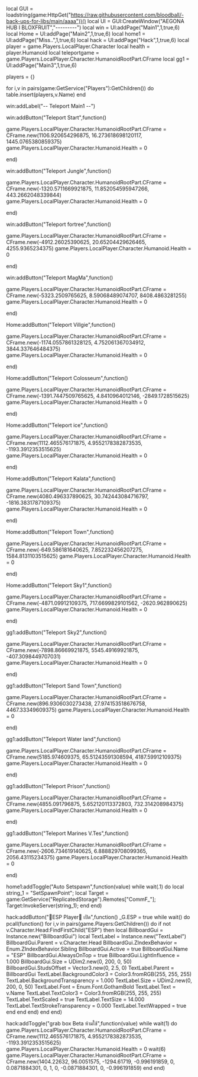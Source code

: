local GUI = loadstring(game:HttpGet("https://raw.githubusercontent.com/bloodball/-back-ups-for-libs/main/aaaa"))() local UI = GUI:CreateWindow("AEGONA HUB I BLOXFRUIT","---------") local win = UI:addPage("Main1",1,true,6) local Home = UI:addPage("Main2",1,true,6) local home1 = UI:addPage("Miss..",1,true,6) local hack = UI:addPage("Hack",1,true,6) local player = game.Players.LocalPlayer.Character local health = player.Humanoid local teleportgame = game.Players.LocalPlayer.Character.HumanoidRootPart.CFrame local gg1 = UI:addPage("Main3",1,true,6)

players = {}

for i,v in pairs(game:GetService("Players"):GetChildren()) do table.insert(players,v.Name) end

win:addLabel("-- Teleport Main1 --")

win:addButton("Teleport Start",function()

game.Players.LocalPlayer.Character.HumanoidRootPart.CFrame = CFrame.new(1106.920654296875, 16.273618698120117, 1445.0765380859375) game.Players.LocalPlayer.Character.Humanoid.Health = 0

end)

win:addButton("Teleport Jungle",function()

game.Players.LocalPlayer.Character.HumanoidRootPart.CFrame = CFrame.new(-1320.5711669921875, 11.852054595947266, 443.2662048339844) game.Players.LocalPlayer.Character.Humanoid.Health = 0

end)

win:addButton("Teleport fortree",function()

game.Players.LocalPlayer.Character.HumanoidRootPart.CFrame = CFrame.new(-4912.26025390625, 20.65204429626465, 4255.9365234375) game.Players.LocalPlayer.Character.Humanoid.Health = 0

end)

win:addButton("Teleport MagMa",function()

game.Players.LocalPlayer.Character.HumanoidRootPart.CFrame = CFrame.new(-5323.2509765625, 8.59068489074707, 8408.4863281255) game.Players.LocalPlayer.Character.Humanoid.Health = 0

end)

Home:addButton("Teleport Villgie",function()

game.Players.LocalPlayer.Character.HumanoidRootPart.CFrame = CFrame.new(-1174.0557861328125, 4.752061367034912, 3844.337646484375) game.Players.LocalPlayer.Character.Humanoid.Health = 0

end)

Home:addButton("Teleport Colosseum",function()

game.Players.LocalPlayer.Character.HumanoidRootPart.CFrame = CFrame.new(-1391.7447509765625, 4.8410964012146, -2849.1728515625) game.Players.LocalPlayer.Character.Humanoid.Health = 0

end)

Home:addButton("Teleport ice",function()

game.Players.LocalPlayer.Character.HumanoidRootPart.CFrame = CFrame.new(1112.465576171875, 4.9552178382873535, -1193.3912353515625) game.Players.LocalPlayer.Character.Humanoid.Health = 0

end)

Home:addButton("Teleport Kalata",function()

game.Players.LocalPlayer.Character.HumanoidRootPart.CFrame = CFrame.new(4080.496337890625, 30.742443084716797, -1816.3831787109375) game.Players.LocalPlayer.Character.Humanoid.Health = 0

end)

Home:addButton("Teleport Town",function()

game.Players.LocalPlayer.Character.HumanoidRootPart.CFrame = CFrame.new(-649.586181640625, 7.852232456207275, 1584.8131103515625) game.Players.LocalPlayer.Character.Humanoid.Health = 0

end)

Home:addButton("Teleport Sky1",function()

game.Players.LocalPlayer.Character.HumanoidRootPart.CFrame = CFrame.new(-4871.09912109375, 717.6699829101562, -2620.962890625) game.Players.LocalPlayer.Character.Humanoid.Health = 0

end)

gg1:addButton("Teleport Sky2",function()

game.Players.LocalPlayer.Character.HumanoidRootPart.CFrame = CFrame.new(-7898.86669921875, 5545.49169921875, -407.3098449707031) game.Players.LocalPlayer.Character.Humanoid.Health = 0

end)

gg1:addButton("Teleport Sand Town",function()

game.Players.LocalPlayer.Character.HumanoidRootPart.CFrame = CFrame.new(896.9306030273438, 27.974153518676758, 4467.33349609375) game.Players.LocalPlayer.Character.Humanoid.Health = 0

end)

gg1:addButton("Teleport Water land",function()

game.Players.LocalPlayer.Character.HumanoidRootPart.CFrame = CFrame.new(5185.974609375, 65.51243591308594, 4187.59912109375) game.Players.LocalPlayer.Character.Humanoid.Health = 0

end)

gg1:addButton("Teleport Prison",function()

game.Players.LocalPlayer.Character.HumanoidRootPart.CFrame = CFrame.new(4855.091796875, 5.652120113372803, 732.314208984375) game.Players.LocalPlayer.Character.Humanoid.Health = 0

end)

gg1:addButton("Teleport Marines V.Tes",function()

game.Players.LocalPlayer.Character.HumanoidRootPart.CFrame = CFrame.new(-2606.734619140625, 6.888829708099365, 2056.43115234375) game.Players.LocalPlayer.Character.Humanoid.Health = 0

end)

home1:addToggle("Auto Setspawn",function(value) while wait(.1) do local string_1 = "SetSpawnPoint"; local Target = game:GetService("ReplicatedStorage").Remotes["CommF_"]; Target:InvokeServer(string_1); end end)

hack:addButton("👾ESP Player👾 เปิด",function() _G.ESP = true while wait() do pcall(function() for i,v in pairs(game.Players:GetChildren()) do if not v.Character.Head:FindFirstChild("ESP") then local BillboardGui = Instance.new("BillboardGui") local TextLabel = Instance.new("TextLabel") BillboardGui.Parent = v.Character.Head BillboardGui.ZIndexBehavior = Enum.ZIndexBehavior.Sibling BillboardGui.Active = true BillboardGui.Name = "ESP" BillboardGui.AlwaysOnTop = true BillboardGui.LightInfluence = 1.000 BillboardGui.Size = UDim2.new(0, 200, 0, 50) BillboardGui.StudsOffset = Vector3.new(0, 2.5, 0) TextLabel.Parent = BillboardGui TextLabel.BackgroundColor3 = Color3.fromRGB(255, 255, 255) TextLabel.BackgroundTransparency = 1.000 TextLabel.Size = UDim2.new(0, 200, 0, 50) TextLabel.Font = Enum.Font.GothamBold TextLabel.Text = v.Name TextLabel.TextColor3 = Color3.fromRGB(255, 255, 255) TextLabel.TextScaled = true TextLabel.TextSize = 14.000 TextLabel.TextStrokeTransparency = 0.000 TextLabel.TextWrapped = true end end end) end end)

hack:addToggle("grab box Beta ห้ามใช้",function(value) while wait(1) do game.Players.LocalPlayer.Character.HumanoidRootPart.CFrame = CFrame.new(1112.465576171875, 4.9552178382873535, -1193.3912353515625) game.Players.LocalPlayer.Character.Humanoid.Health = 0 wait(6) game.Players.LocalPlayer.Character.HumanoidRootPart.CFrame = CFrame.new(1404.22632, 96.0051575, -1294.61719, -0.996191859, 0, 0.0871884301, 0, 1, 0, -0.0871884301, 0, -0.996191859) end end)
